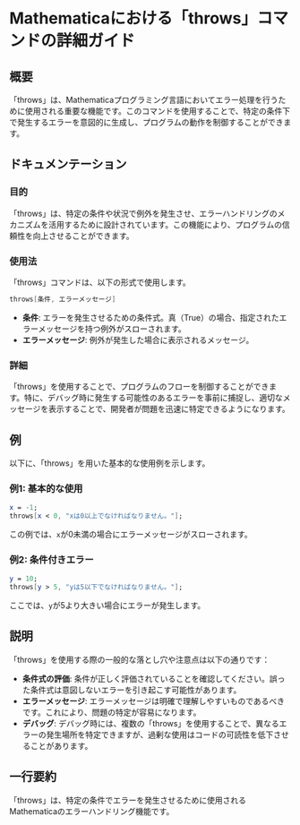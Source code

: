 <!--
Meta Description: # Mathematicaにおける「throws」コマンドの詳細ガイド ## 概要 「throws」は、Mathematicaプログラミング言語においてエラー処理を行うために使用される重要な機能です。このコマンドを使用することで、特定の条件下で発生するエラーを意図的に生成し、プログラムの動作を制御す...
Meta Keywords: throws, mathematica, エラーメッセージ, を使用することで, mathematicaにおける
-->

# Mathematicaにおける「throws」コマンドの詳細ガイド

## 概要
「throws」は、Mathematicaプログラミング言語においてエラー処理を行うために使用される重要な機能です。このコマンドを使用することで、特定の条件下で発生するエラーを意図的に生成し、プログラムの動作を制御することができます。

## ドキュメンテーション
### 目的
「throws」は、特定の条件や状況で例外を発生させ、エラーハンドリングのメカニズムを活用するために設計されています。この機能により、プログラムの信頼性を向上させることができます。

### 使用法
「throws」コマンドは、以下の形式で使用します。

```mathematica
throws[条件, エラーメッセージ]
```

- **条件**: エラーを発生させるための条件式。真（True）の場合、指定されたエラーメッセージを持つ例外がスローされます。
- **エラーメッセージ**: 例外が発生した場合に表示されるメッセージ。

### 詳細
「throws」を使用することで、プログラムのフローを制御することができます。特に、デバッグ時に発生する可能性のあるエラーを事前に捕捉し、適切なメッセージを表示することで、開発者が問題を迅速に特定できるようになります。

## 例
以下に、「throws」を用いた基本的な使用例を示します。

### 例1: 基本的な使用
```mathematica
x = -1;
throws[x < 0, "xは0以上でなければなりません。"];
```
この例では、`x`が0未満の場合にエラーメッセージがスローされます。

### 例2: 条件付きエラー
```mathematica
y = 10;
throws[y > 5, "yは5以下でなければなりません。"];
```
ここでは、`y`が5より大きい場合にエラーが発生します。

## 説明
「throws」を使用する際の一般的な落とし穴や注意点は以下の通りです：

- **条件式の評価**: 条件が正しく評価されていることを確認してください。誤った条件式は意図しないエラーを引き起こす可能性があります。
- **エラーメッセージ**: エラーメッセージは明確で理解しやすいものであるべきです。これにより、問題の特定が容易になります。
- **デバッグ**: デバッグ時には、複数の「throws」を使用することで、異なるエラーの発生場所を特定できますが、過剰な使用はコードの可読性を低下させることがあります。

## 一行要約
「throws」は、特定の条件でエラーを発生させるために使用されるMathematicaのエラーハンドリング機能です。